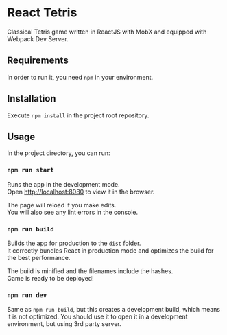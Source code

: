 # React Tetris

Classical Tetris game written in ReactJS with MobX and equipped with Webpack Dev Server.

## Requirements

In order to run it, you need `npm` in your environment.

## Installation

Execute `npm install` in the project root repository.

## Usage

In the project directory, you can run:

### `npm run start`

Runs the app in the development mode.<br />
Open [http://localhost:8080](http://localhost:8080) to view it in the browser.

The page will reload if you make edits.<br />
You will also see any lint errors in the console.

### `npm run build`

Builds the app for production to the `dist` folder.<br />
It correctly bundles React in production mode and optimizes the build for the best performance.

The build is minified and the filenames include the hashes.<br />
Game is ready to be deployed!

### `npm run dev`

Same as `npm run build`, but this creates a development build, which means it is not optimized. You should use it to open it in a development environment, but using 3rd party server.
